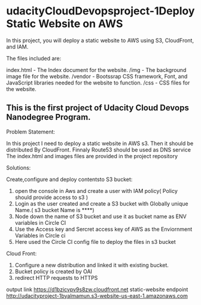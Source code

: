 # udacityCloudDevopsproject-1Deploy Static Website on AWS

In this project, you will deploy a static website to AWS using S3, CloudFront, and IAM.

The files included are: 

index.html - The Index document for the website.
/img - The background image file for the website.
/vendor - Bootssrap CSS framework, Font, and JavaScript libraries needed for the website to function.
/css - CSS files for the website.


## This is the first project of Udacity Cloud Devops Nanodegree Program.

Problem Statement:

In this project I need to deploy a static website in AWS s3. Then it should be distributed By CloudFront. Finnaly Route53 should be used as DNS service
The index.html and images files are provided in the project repository

Solutions:


Create,configure and deploy contentsto S3 bucket:

1. open the console in Aws and create a user with IAM policy( Policy should provide access to s3 )
2. Login as the user created and create a S3 bucket with Globally unique Name.( s3 bucket Name is ****)
3. Node down the name of S3 bucket and use it as bucket name as ENV variables in Circle CI
4. Use the Access key and Sercret access key of AWS as the Enviornment Variables in Circle ci
5. Here used the Circle CI config file to deploy the files in s3 bucket

Cloud Front:

1. Configure a new distribution and linked it with existing bucket. 
2. Bucket policy is created by OAI
3. redirect HTTP requests to HTTPS

output link https://d1bzicvpv9s8zw.cloudfront.net
static-website endpoint http://udacityproject-1byalmamun.s3-website-us-east-1.amazonaws.com